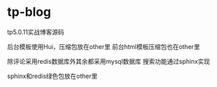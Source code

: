 # tp-blog
tp5.0.11实战博客源码

后台模板使用Hui，压缩包放在other里
前台html模板压缩包也在other里

除评论采用redis数据库外其余都采用mysql数据库
搜索功能通过sphinx实现

sphinx和redis绿色包放在other里